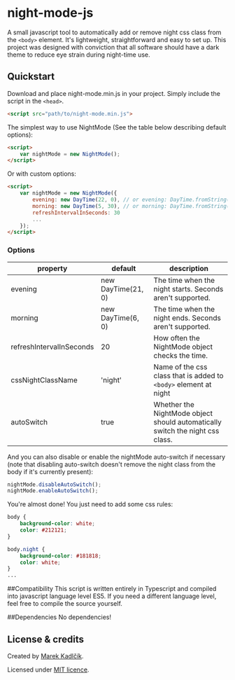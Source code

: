 # night-mode-js

A small javascript tool to automatically add or remove night css class from the `<body>` element. It's lightweight, straightforward and easy to set up. This project was designed with conviction that all software should have a dark theme to reduce eye strain during night-time use.

## Quickstart
Download and place night-mode.min.js in your project. Simply include the script in the `<head>`.
```html
<script src="path/to/night-mode.min.js">
```

The simplest way to use NightMode (See the table below describing default options):
```html
<script>
	var nightMode = new NightMode();
</script>
```

Or with custom options:
```html
<script>
	var nightMode = new NightMode({
    	evening: new DayTime(22, 0), // or evening: DayTime.fromString('22:00')
        morning: new DayTime(5, 30), // or morning: DayTime.fromString('5:30')
        refreshIntervalInSeconds: 30
        ...
    });
</script>
```
### Options

| property                 | default            | description                                                                   |
|--------------------------|--------------------|-------------------------------------------------------------------------------|
| evening                  | new DayTime(21, 0) | The time when the night starts. Seconds aren't supported.                     |
| morning                  | new DayTime(6, 0)  | The time when the night ends. Seconds aren't supported.                       |
| refreshIntervalInSeconds | 20                 | How often the NightMode object checks the time.                               |
| cssNightClassName        | 'night'            | Name of the css class that is added to `<body>` element at night                |
| autoSwitch               | true               | Whether the NightMode object should automatically switch the night css class. |

And you can also disable or enable the nightMode auto-switch if necessary (note that disabling auto-switch doesn't remove the night class from the body if it's currently present):
```js
nightMode.disableAutoSwitch();
nightMode.enableAutoSwitch();
```

You're almost done! You just need to add some css rules:
```css
body {
	background-color: white;
    color: #212121;
}

body.night {
	background-color: #181818;
    color: white;
}
...
```

##Compatibility
This script is written entirely in Typescript and compiled into javascript language level ES5. If you need a different language level, feel free to compile the source yourself.

##Dependencies
No dependencies!

## License & credits

Created by [Marek Kadlčík](http://marekkadlcik.com).

Licensed under [MIT licence](https://github.com/cuddlecheek/night-mode-js/blob/master/LICENSE).
